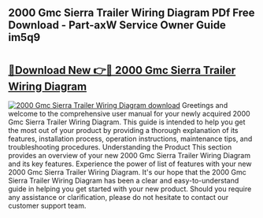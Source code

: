 ## 2000 Gmc Sierra Trailer Wiring Diagram PDf Free Download - Part-axW Service Owner Guide im5q9

# <h2><a href="http://dfqw2v.blite.top/?on=2000+Gmc+Sierra+Trailer+Wiring+Diagram">🔗Download New 👉🔴 2000 Gmc Sierra Trailer Wiring Diagram</a></h2>

[![2000 Gmc Sierra Trailer Wiring Diagram download](https://i.imgur.com/lujVjoI.png)](http://dfqw2v.blite.top/?on=2000+Gmc+Sierra+Trailer+Wiring+Diagram)
Greetings and welcome to the comprehensive user manual for your newly acquired 2000 Gmc Sierra Trailer Wiring Diagram. This guide is intended to help you get the most out of your product by providing a thorough explanation of its features, installation process, operation instructions, maintenance tips, and troubleshooting procedures. Understanding the Product This section provides an overview of your new 2000 Gmc Sierra Trailer Wiring Diagram and its key features. Experience the power of list of features with your new 2000 Gmc Sierra Trailer Wiring Diagram. It's our hope that the 2000 Gmc Sierra Trailer Wiring Diagram has been a clear and easy-to-understand guide in helping you get started with your new product. Should you require any assistance or clarification, please do not hesitate to contact our customer support team.
